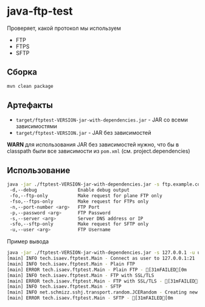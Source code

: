 # java-ftp-test

Проверяет, какой протокол мы используем

* FTP
* FTPS
* SFTP

## Сборка

```bash
mvn clean package
```

## Артефакты

* `target/ftptest-VERSION-jar-with-dependencies.jar` - JAR со всеми зависимостями
* `target/ftptest-VERSION.jar` - JAR без зависимостей

**WARN** для использования JAR без зависимостей нужно, что бы в classpath были все зависимости из `pom.xml` (см. project.dependencies)

## Использование

```bash
java -jar ./ftptest-VERSION-jar-with-dependencies.jar -s ftp.example.com -u username -p password [-n 2121] [-d] [-fo] [-fso] [-sfo]
 -d,--debug               Enable debug output
 -fo,--ftp-only           Make request for plane FTP only
 -fso,--ftps-only         Make request for FTPs only
 -n,--port-number <arg>   FTP Port
 -p,--password <arg>      FTP Password
 -s,--server <arg>        Server DNS address or IP
 -sfo,--sftp-only         Make request for SFTP only
 -u,--user <arg>          FTP Username
```

Пример вывода

```bash
java -jar ./ftptest-VERSION-jar-with-dependencies.jar -s 127.0.0.1 -u username -p password
[main] INFO tech.isaev.ftptest.Main - Connect as user to 127.0.0.1:21
[main] INFO tech.isaev.ftptest.Main - Plain FTP
[main] ERROR tech.isaev.ftptest.Main - Plain FTP - [31mFAILED[0m
[main] INFO tech.isaev.ftptest.Main - FTP with SSL/TLS
[main] ERROR tech.isaev.ftptest.Main - FTP with SSL/TLS - [31mFAILED[0m
[main] INFO tech.isaev.ftptest.Main - SFTP
[main] INFO net.schmizz.sshj.transport.random.JCERandom - Creating new SecureRandom.
[main] ERROR tech.isaev.ftptest.Main - SFTP - [31mFAILED[0m
```
